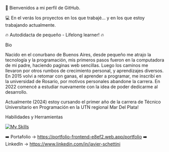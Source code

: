 👋 Bienvenidos a mi perfil de GitHub.

💻 En el verás los proyectos en los que trabajé... y en los que estoy trabajando actualmente. 

🔥 Autodidacta de pequeño - Lifelong learner! 🔥

Bio 

Nacido en el conurbano de Buenos Aires, desde pequeño me atrajo la tecnología y la programación,
mis primeros pasos fueron en la computadora de mi padre, haciendo paginas web sencillas.
Luego los caminos me llevaron por otros rumbos de crecimiento personal, y aprendizajes diversos.
En 2015 volvi a retomar con ganas, el aprender a programar, me inscribí en la universidad de Rosario, por motivos personales abandone la carrera. 
En 2022 comencé a estudiar nuevamente con la idea de poder dedicarme al desarrollo.

Actualmente (2024) estoy cursando el primer año de la carrera de Técnico Universitario en Programación en la UTN regional Mar Del Plata!

Habilidades y Herramientas

[![My Skills](https://skillicons.dev/icons?i=java,spring,git,ts,html,css,angular,vscode,postman,mysql)](https://skillicons.dev)

➡️ Portafolio -> https://portfolio-frontend-e8ef2.web.app/portfolio
➡️ LinkedIn -> https://www.linkedin.com/in/javier-schettini
